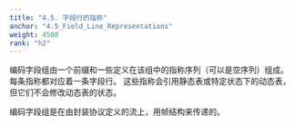 ```yaml
---
title: "4.5. 字段行的指称"
anchor: "4.5_Field_Line_Representations"
weight: 4500
rank: "h2"
---
```


编码字段组由一个前缀和一些定义在该组中的指称序列（可以是空序列）组成。
每条指称都对应着一条字段行。
这些指称会引用静态表或特定状态下的动态表，但它们不会修改动态表的状态。

编码字段组是在由封装协议定义的流上，用帧结构来传递的。
